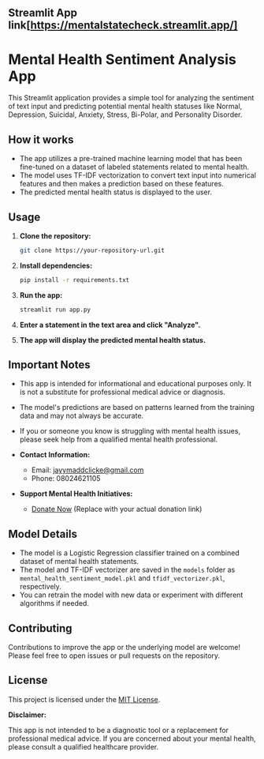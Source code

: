 ## Streamlit App  link[https://mentalstatecheck.streamlit.app/]

# Mental Health Sentiment Analysis App

This Streamlit application provides a simple tool for analyzing the sentiment of text input and predicting potential mental health statuses like Normal, Depression, Suicidal, Anxiety, Stress, Bi-Polar, and Personality Disorder. 

## How it works

*   The app utilizes a pre-trained machine learning model that has been fine-tuned on a dataset of labeled statements related to mental health.
*   The model uses TF-IDF vectorization to convert text input into numerical features and then makes a prediction based on these features.
*   The predicted mental health status is displayed to the user.

## Usage

1.  **Clone the repository:**
    ```bash
    git clone https://your-repository-url.git
    ```

2.  **Install dependencies:**
    ```bash
    pip install -r requirements.txt
    ```

3.  **Run the app:**
    ```bash
    streamlit run app.py
    ```

4.  **Enter a statement in the text area and click "Analyze".**
5.  **The app will display the predicted mental health status.**

## Important Notes

*   This app is intended for informational and educational purposes only. It is not a substitute for professional medical advice or diagnosis.
*   The model's predictions are based on patterns learned from the training data and may not always be accurate.
*   If you or someone you know is struggling with mental health issues, please seek help from a qualified mental health professional.
*   **Contact Information:**
    *   Email: jayymaddclicke@gmail.com
    *   Phone: 08024621105

*   **Support Mental Health Initiatives:**
    *   [Donate Now](https://www.yourdonationlink.com) (Replace with your actual donation link)

## Model Details

*   The model is a Logistic Regression classifier trained on a combined dataset of mental health statements.
*   The model and TF-IDF vectorizer are saved in the `models` folder as `mental_health_sentiment_model.pkl` and `tfidf_vectorizer.pkl`, respectively.
*   You can retrain the model with new data or experiment with different algorithms if needed.

## Contributing

Contributions to improve the app or the underlying model are welcome! Please feel free to open issues or pull requests on the repository.

## License

This project is licensed under the [MIT License](LICENSE).

**Disclaimer:** 

This app is not intended to be a diagnostic tool or a replacement for professional medical advice. If you are concerned about your mental health, please consult a qualified healthcare provider. 

